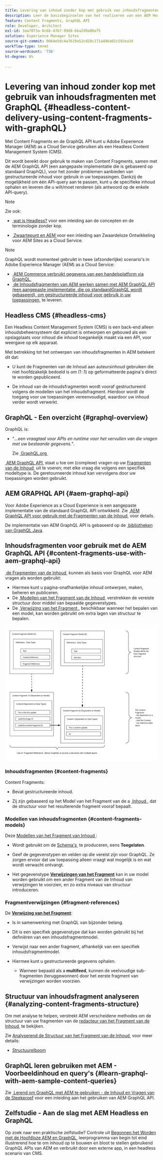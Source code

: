 ```yaml
---
title: Levering van inhoud zonder kop met gebruik van inhoudsfragmenten met GraphQL
description: Leer de basisbeginselen van het realiseren van een AEM Headless CMS met behulp van Content Fragments met GraphQL voor het leveren van inhoud zonder kop.
feature: Content Fragments, GraphQL API
role: Developer, Architect
exl-id: 3aa7073a-6c6b-47b7-99d8-bba2d9a00af5
solution: Experience Manager Sites
source-git-commit: 0664e5dc4a7619a52cd28c171a44ba02c592ea3d
workflow-type: tm+mt
source-wordcount: '736'
ht-degree: 0%

---
```


# Levering van inhoud zonder kop met gebruik van inhoudsfragmenten met GraphQL {#headless-content-delivery-using-content-fragments-with-graphQL}

Met Content Fragments en de GraphQL API kunt u Adobe Experience Manager (AEM) as a Cloud Service gebruiken als een Headless Content Management System (CMS).

Dit wordt bereikt door gebruik te maken van Content Fragments, samen met de AEM GraphQL API (een aangepaste implementatie die is gebaseerd op standaard GraphQL), voor het zonder problemen aanbieden van gestructureerde inhoud voor gebruik in uw toepassingen. Dankzij de mogelijkheid om één API-query aan te passen, kunt u de specifieke inhoud ophalen en leveren die u wilt/moet renderen (als antwoord op de enkele API-query).

>[!NOTE]
>
>Zie ook:
>
>* [&#x200B; wat is Headless?](/help/headless/what-is-headless.md) voor een inleiding aan de concepten en de terminologie zonder kop.
>
>* [&#x200B; Zwaartepunt en AEM &#x200B;](/help/headless/introduction.md) voor een inleiding aan Zwaardeloze Ontwikkeling voor AEM Sites as a Cloud Service.

>[!NOTE]
>
>GraphQL wordt momenteel gebruikt in twee (afzonderlijke) scenario&#39;s in Adobe Experience Manager (AEM) as a Cloud Service:
>
>* [&#x200B; AEM Commerce verbruikt gegevens van een handelsplatform via GraphQL.](/help/commerce-cloud/cif-storefront/integrating/magento.md)
>* [&#x200B; de Inhoudsfragmenten van AEM werken samen met AEM GraphQL API (een aangepaste implementatie, die op standaardGraphQL wordt gebaseerd), om gestructureerde inhoud voor gebruik in uw toepassingen &#x200B;](/help/headless/graphql-api/content-fragments.md) te leveren.

## Headless CMS {#headless-cms}

Een Headless Content Management System (CMS) is een back-end alleen inhoudsbeheersysteem dat expliciet is ontworpen en gebouwd als een opslagplaats voor inhoud die inhoud toegankelijk maakt via een API, voor weergave op elk apparaat.

Met betrekking tot het ontwerpen van inhoudsfragmenten in AEM betekent dit dat:

* U kunt de Fragmenten van de Inhoud aan auteursinhoud gebruiken die niet hoofdzakelijk bedoeld is om (1 :1) op geformatteerde pagina&#39;s direct te worden gepubliceerd.

* De inhoud van de inhoudsfragmenten wordt vooraf gestructureerd volgens de modellen van het inhoudsfragment. Hierdoor wordt de toegang voor uw toepassingen vereenvoudigd, waardoor uw inhoud verder wordt verwerkt.

## GraphQL - Een overzicht {#graphql-overview}

GraphQL is:

* &quot;*...een vraagtaal voor APIs en runtime voor het vervullen van die vragen met uw bestaande gegevens.*&quot;.

  Zie [&#x200B; GraphQL.org &#x200B;](https://graphql.org)

[&#x200B; AEM GraphQL API &#x200B;](#aem-graphql-api) staat u toe om (complexe) vragen op uw [&#x200B; Fragmenten van de Inhoud &#x200B;](/help/sites-cloud/administering/content-fragments/overview.md) uit te voeren; met elke vraag die volgens een specifiek modeltype is. De geretourneerde inhoud kan vervolgens door uw toepassingen worden gebruikt.

## AEM GRAPHQL API {#aem-graphql-api}

Voor Adobe Experience as a Cloud Experience is een aangepaste implementatie van de standaard GraphQL API ontwikkeld. Zie [&#x200B; AEM GraphQL API voor gebruik met de Fragmenten van de Inhoud &#x200B;](/help/headless/graphql-api/content-fragments.md) voor details.

De implementatie van AEM GraphQL API is gebaseerd op de [&#x200B; bibliotheken van GraphQL Java &#x200B;](https://graphql.org/code/#java).

## Inhoudsfragmenten voor gebruik met de AEM GraphQL API {#content-fragments-use-with-aem-graphql-api}

[&#x200B; de Fragmenten van de Inhoud &#x200B;](#content-fragments) kunnen als basis voor GraphQL voor AEM vragen als worden gebruikt:

* Hiermee kunt u pagina-onafhankelijke inhoud ontwerpen, maken, beheren en publiceren.
* De [&#x200B; Modellen van het Fragment van de Inhoud &#x200B;](#content-fragments-models) verstrekken de vereiste structuur door middel van bepaalde gegevenstypes.
* De [&#x200B; Verwijzing van het Fragment &#x200B;](#fragment-references), beschikbaar wanneer het bepalen van een model, kan worden gebruikt om extra lagen van structuur te bepalen.

![&#x200B; de Fragmenten van de Inhoud voor gebruik met de Fragmenten van de Inhoud van GraphQL &#x200B;](assets/cf-contentdelivery-cf-use-with-graphql.png " voor gebruik met GraphQL ")

### Inhoudsfragmenten {#content-fragments}

Content Fragments:

* Bevat gestructureerde inhoud.

* Zij zijn gebaseerd op het Model van het Fragment van de a [&#x200B; Inhoud &#x200B;](#content-fragments-models), dat de structuur voor het resulterende fragment vooraf bepaalt.

### Modellen van inhoudsfragmenten {#content-fragments-models}

Deze [&#x200B; Modellen van het Fragment van Inhoud &#x200B;](/help/sites-cloud/administering/content-fragments/content-fragment-models.md):

* Wordt gebruikt om de [&#x200B; Schema&#39;s &#x200B;](https://graphql.org/learn/schema/) te produceren, eens **Toegelaten**.

* Geef de gegevenstypen en velden op die vereist zijn voor GraphQL. Ze zorgen ervoor dat uw toepassing alleen vraagt wat mogelijk is en wat wordt verwacht ontvangt.

* Het gegevenstype **[Verwijzingen van het Fragment](#fragment-references)** kan in uw model worden gebruikt om een ander Fragment van de Inhoud van verwijzingen te voorzien, en zo extra niveaus van structuur introduceren.

### Fragmentverwijzingen {#fragment-references}

De **[Verwijzing van het Fragment](/help/sites-cloud/administering/content-fragments/content-fragment-models.md#fragment-reference-nested-fragments)**:

* Is in samenwerking met GraphQL van bijzonder belang.

* Dit is een specifiek gegevenstype dat kan worden gebruikt bij het definiëren van een inhoudsfragmentmodel.

* Verwijst naar een ander fragment, afhankelijk van een specifiek inhoudsfragmentmodel.

* Hiermee kunt u gestructureerde gegevens ophalen.

   * Wanneer bepaald als a **multifeed**, kunnen de veelvoudige sub-fragmenten (teruggewonnen) door het eerste fragment van verwijzingen worden voorzien.

## Structuur van inhoudsfragment analyseren {#analyzing-content-fragments-structure}

Om met analyse te helpen, verstrekt AEM verscheidene methodes om de structuur van uw fragmenten van de [&#x200B; redacteur van het Fragment van de Inhoud &#x200B;](/help/sites-cloud/administering/content-fragments/authoring.md) te bekijken.

Zie [&#x200B; Analyserend de Structuur van het Fragment van de Inhoud &#x200B;](/help/sites-cloud/administering/content-fragments/analysis.md) voor meer details:

* [Structuurelboom](/help/sites-cloud/administering/content-fragments/analysis.md#structure-tree)

## GraphQL leren gebruiken met AEM - Voorbeeldinhoud en query&#39;s {#learn-graphql-with-aem-sample-content-queries}

Zie [&#x200B; Lerend om GraphQL met AEM te gebruiken - de Inhoud en Vragen van de Steekproef &#x200B;](/help/headless/graphql-api/sample-queries.md) voor een inleiding aan het gebruiken van AEM GraphQL API.

## Zelfstudie - Aan de slag met AEM Headless en GraphQL

Op zoek naar een praktische zelfstudie? Controle uit [&#x200B; Begonnen het Worden met de Hoofdloze AEM en GraphQL &#x200B;](https://experienceleague.adobe.com/docs/experience-manager-learn/getting-started-with-aem-headless/graphql/overview.html?lang=nl-NL) leerprogramma van begin tot eind illustrerend hoe te om inhoud op te bouwen en bloot te stellen gebruikend GraphQL APIs van AEM en verbruikt door een externe app, in een headless scenario van CMS.
